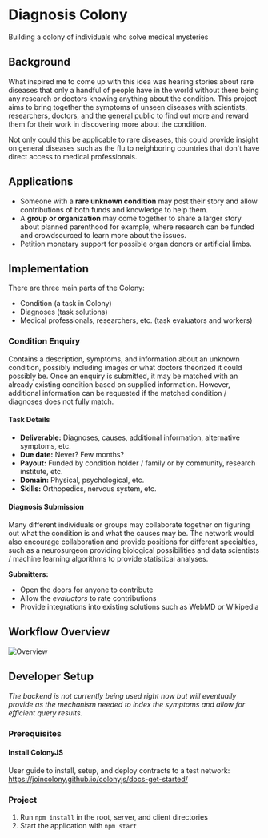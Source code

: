 # Diagnosis Colony
Building a colony of individuals who solve medical mysteries

## Background
What inspired me to come up with this idea was hearing stories about rare diseases that only a handful of people have in the world without there being any research or doctors knowing anything about the condition. This project aims to bring together the symptoms of unseen diseases with scientists, researchers, doctors, and the general public to find out more and reward them for their work in discovering more about the condition.

Not only could this be applicable to rare diseases, this could provide insight on general diseases such as the flu to neighboring countries that don't have direct access to medical professionals.

## Applications
* Someone with a __rare unknown condition__ may post their story and allow contributions of both funds and knowledge to help them.
* A __group or organization__ may come together to share a larger story about planned parenthood for example, where research can be funded and crowdsourced to learn more about the issues.
* Petition monetary support for possible organ donors or artificial limbs.

## Implementation
There are three main parts of the Colony:
* Condition (a task in Colony)
* Diagnoses (task solutions)
* Medical professionals, researchers, etc. (task evaluators and workers)

### Condition Enquiry
Contains a description, symptoms, and information about an unknown condition, possibly including images or what doctors theorized it could possibly be. Once an enquiry is submitted, it may be matched with an already existing condition based on supplied information. However, additional information can be requested if the matched condition / diagnoses does not fully match.

#### Task Details
* __Deliverable:__ Diagnoses, causes, additional information, alternative symptoms, etc.
* __Due date:__ Never? Few months?
* __Payout:__ Funded by condition holder / family or by community, research institute, etc.
* __Domain:__ Physical, psychological, etc.
* __Skills:__ Orthopedics, nervous system, etc.

#### Diagnosis Submission
Many different individuals or groups may collaborate together on figuring out what the condition is and what the causes may be.
The network would also encourage collaboration and provide positions for different specialties, such as a neurosurgeon providing biological possibilities and data scientists / machine learning algorithms to provide statistical analyses.

__Submitters:__
* Open the doors for anyone to contribute
* Allow the _evaluators_ to rate contributions
* Provide integrations into existing solutions such as WebMD or Wikipedia

## Workflow Overview
![Overview](http://drive.google.com/uc?id=1l3NBQRbCcCjN6mUJGEsA_1ronVWOQeyu)

## Developer Setup
_The backend is not currently being used right now but will eventually provide as the mechanism needed to index the symptoms and allow for efficient query results._

### Prerequisites
#### Install ColonyJS
User guide to install, setup, and deploy contracts to a test network: https://joincolony.github.io/colonyjs/docs-get-started/

### Project
1. Run `npm install` in the root, server, and client directories
2. Start the application with `npm start`
